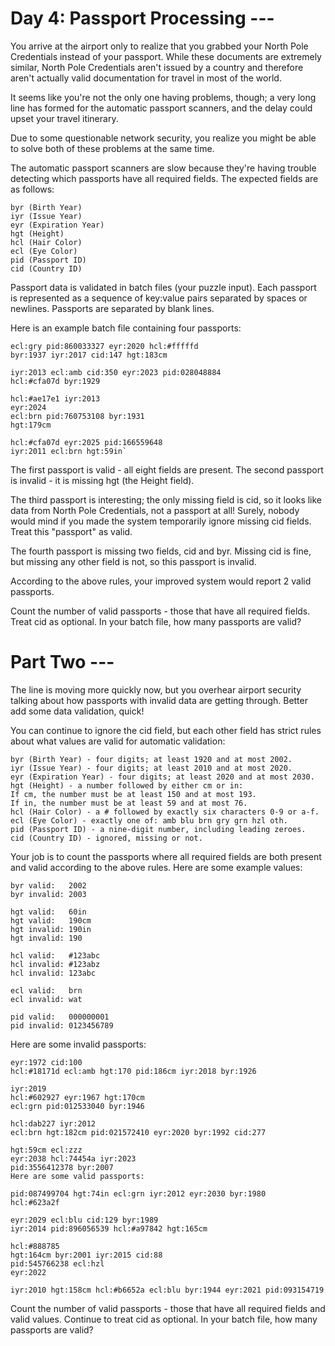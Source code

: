# Day 4: Passport Processing ---

You arrive at the airport only to realize that you grabbed your North Pole Credentials instead of your passport. While these documents are extremely similar, North Pole Credentials aren't issued by a country and therefore aren't actually valid documentation for travel in most of the world.

It seems like you're not the only one having problems, though; a very long line has formed for the automatic passport scanners, and the delay could upset your travel itinerary.

Due to some questionable network security, you realize you might be able to solve both of these problems at the same time.

The automatic passport scanners are slow because they're having trouble detecting which passports have all required fields. The expected fields are as follows:

```
byr (Birth Year)
iyr (Issue Year)
eyr (Expiration Year)
hgt (Height)
hcl (Hair Color)
ecl (Eye Color)
pid (Passport ID)
cid (Country ID)
```

Passport data is validated in batch files (your puzzle input). Each passport is represented as a sequence of key:value pairs separated by spaces or newlines. Passports are separated by blank lines.

Here is an example batch file containing four passports:

```
ecl:gry pid:860033327 eyr:2020 hcl:#fffffd
byr:1937 iyr:2017 cid:147 hgt:183cm

iyr:2013 ecl:amb cid:350 eyr:2023 pid:028048884
hcl:#cfa07d byr:1929

hcl:#ae17e1 iyr:2013
eyr:2024
ecl:brn pid:760753108 byr:1931
hgt:179cm

hcl:#cfa07d eyr:2025 pid:166559648
iyr:2011 ecl:brn hgt:59in`
```

The first passport is valid - all eight fields are present. The second passport is invalid - it is missing hgt (the Height field).

The third passport is interesting; the only missing field is cid, so it looks like data from North Pole Credentials, not a passport at all! Surely, nobody would mind if you made the system temporarily ignore missing cid fields. Treat this "passport" as valid.

The fourth passport is missing two fields, cid and byr. Missing cid is fine, but missing any other field is not, so this passport is invalid.

According to the above rules, your improved system would report 2 valid passports.

Count the number of valid passports - those that have all required fields. Treat cid as optional. In your batch file, how many passports are valid?

# Part Two ---
The line is moving more quickly now, but you overhear airport security talking about how passports with invalid data are getting through. Better add some data validation, quick!

You can continue to ignore the cid field, but each other field has strict rules about what values are valid for automatic validation:

```
byr (Birth Year) - four digits; at least 1920 and at most 2002.
iyr (Issue Year) - four digits; at least 2010 and at most 2020.
eyr (Expiration Year) - four digits; at least 2020 and at most 2030.
hgt (Height) - a number followed by either cm or in:
If cm, the number must be at least 150 and at most 193.
If in, the number must be at least 59 and at most 76.
hcl (Hair Color) - a # followed by exactly six characters 0-9 or a-f.
ecl (Eye Color) - exactly one of: amb blu brn gry grn hzl oth.
pid (Passport ID) - a nine-digit number, including leading zeroes.
cid (Country ID) - ignored, missing or not.
```

Your job is to count the passports where all required fields are both present and valid according to the above rules. Here are some example values:

```
byr valid:   2002
byr invalid: 2003

hgt valid:   60in
hgt valid:   190cm
hgt invalid: 190in
hgt invalid: 190

hcl valid:   #123abc
hcl invalid: #123abz
hcl invalid: 123abc

ecl valid:   brn
ecl invalid: wat

pid valid:   000000001
pid invalid: 0123456789
```

Here are some invalid passports:

```
eyr:1972 cid:100
hcl:#18171d ecl:amb hgt:170 pid:186cm iyr:2018 byr:1926

iyr:2019
hcl:#602927 eyr:1967 hgt:170cm
ecl:grn pid:012533040 byr:1946

hcl:dab227 iyr:2012
ecl:brn hgt:182cm pid:021572410 eyr:2020 byr:1992 cid:277

hgt:59cm ecl:zzz
eyr:2038 hcl:74454a iyr:2023
pid:3556412378 byr:2007
Here are some valid passports:

pid:087499704 hgt:74in ecl:grn iyr:2012 eyr:2030 byr:1980
hcl:#623a2f

eyr:2029 ecl:blu cid:129 byr:1989
iyr:2014 pid:896056539 hcl:#a97842 hgt:165cm

hcl:#888785
hgt:164cm byr:2001 iyr:2015 cid:88
pid:545766238 ecl:hzl
eyr:2022

iyr:2010 hgt:158cm hcl:#b6652a ecl:blu byr:1944 eyr:2021 pid:093154719
```

Count the number of valid passports - those that have all required fields and valid values. Continue to treat cid as optional. In your batch file, how many passports are valid?